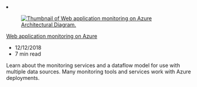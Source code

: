<!-- This file is automatically generated by build/architectures/build_index.py. Any updates will be lost. -->

<!-- markdownlint-disable MD033 -->

<li class="grid-item item-column" data-categories="Web Management and Governance ">
<article class="card">
    <div class="card-header has-margin-bottom-none" aria-hidden="true">
        <figure class="image diagram has-height-175 has-overflow-hidden level">
            <a href="/azure/architecture/reference-architectures/app-service-web-app/app-monitoring"><img src="/azure/architecture/browse/thumbs/app-monitoring.png" class="diagram" alt="Thumbnail of Web application monitoring on Azure Architectural Diagram." data-linktype="relative-path"></a>
        </figure>
    </div>
    <div class="card-content">
        <a class="card-content-title has-margin-top-none" href="/azure/architecture/reference-architectures/app-service-web-app/app-monitoring">
            <p>Web application monitoring on Azure</p>
        </a>
        <ul class="card-content-metadata">
            <li>12/12/2018</li>
            <li>7 min read</li>
        </ul>
        <p class="card-content-description">Learn about the monitoring services and a dataflow model for use with multiple data sources. Many monitoring tools and services work with Azure deployments.</p>
        <div class="bottom-to-top-fade is-hidden-mobile"></div>
    </div>
</article>
</li>
